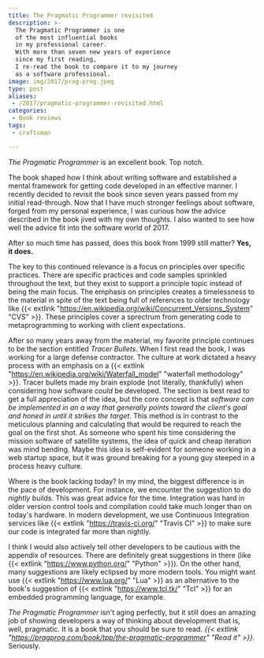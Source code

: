 ```yaml
---
title: The Pragmatic Programmer revisited
description: >-
  The Pragmatic Programmer is one
  of the most influential books
  in my professional career.
  With more than seven new years of experience
  since my first reading,
  I re-read the book to compare it to my journey
  as a software professional.
image: img/2017/prag-prog.jpeg
type: post
aliases:
 - /2017/pragmatic-programmer-revisited.html
categories:
 - Book reviews
tags:
 - craftsman

---
```


*The Pragmatic Programmer* is an excellent book.
Top notch.

The book shaped how I think about writing software
and established a mental framework
for getting code developed
in an effective manner.
I recently decided to revisit the book
since seven years passed
from my initial read-through.
Now that I have much stronger feelings about software,
forged from my personal experience,
I was curious how the advice described
in the book
jived with my own thoughts.
I also wanted to see
how well the advice fit
into the software world
of 2017.

After so much time has passed,
does this book from 1999 still matter?
**Yes,
it does.**

The key to this continued relevance is a focus
on principles over specific practices.
There are specific practices and code samples sprinkled
throughout the text,
but they exist to support
a principle topic
instead of being the main focus.
The emphasis on principles creates a timelessness
to the material
in spite of the text being full
of references to older technology
like {{< extlink "https://en.wikipedia.org/wiki/Concurrent_Versions_System" "CVS" >}}.
These principles cover a sprectrum
from generating code
to metaprogramming
to working with client expectations.

After so many years away
from the material,
my favorite principle continues to be the section entitled *Tracer Bullets*.
When I first read the book,
I was working for a large defense contractor.
The culture at work dictated a heavy process
with an emphasis
on a {{< extlink "https://en.wikipedia.org/wiki/Waterfall_model" "waterfall methodology" >}}.
Tracer bullets made my brain explode
(not literally, thankfully)
when considering how software *could* be developed.
The section is best read to get a full appreciation
of the idea,
but the core concept is that
*software can be implemented
in an a way that generally points toward the client's goal
and honed in
until it strikes the target*.
This method is in contrast
to the meticulous planning and calculating
that would be required
to reach the goal on the first shot.
As someone who spent his time
considering the mission software
of satellite systems,
the idea of quick and cheap iteration was mind bending.
Maybe this idea is self-evident
for someone working in a web startup space,
but it was ground breaking
for a young guy steeped in a process heavy culture.

Where is the book lacking today?
In my mind,
the biggest difference is in the pace
of development.
For instance,
we encounter the suggestion to do *nightly* builds.
This was great advice for the time.
Integration was hard in older version control tools
and compilation could take much longer
than on today's hardware.
In modern development,
we use Continuous Integration services
like {{< extlink "https://travis-ci.org/" "Travis CI" >}}
to make sure our code is integrated far more than nightly.

I think I would also actively tell other developers
to be cautious with the appendix of resources.
There are definitely great suggestions in there
(like {{< extlink "https://www.python.org/" "Python" >}}).
On the other hand,
many suggestions are likely eclipsed
by more modern tools.
You might want use {{< extlink "https://www.lua.org/" "Lua" >}}
as an alternative to the book's suggestion
of {{< extlink "https://www.tcl.tk/" "Tcl" >}}
for an embedded programming language,
for example.

*The Pragmatic Programmer* isn't aging perfectly,
but it still does an amazing job
of showing developers a way
of thinking about development
that is,
well,
pragmatic.
It is a book that you should be sure to read.
*{{< extlink "https://pragprog.com/book/tpp/the-pragmatic-programmer" "Read it" >}}.*
Seriously.
